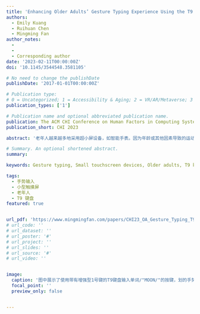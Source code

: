```yaml
---
title: 'Enhancing Older Adults’ Gesture Typing Experience Using the T9 Keyboard on Small Touchscreen Devices'
authors:
  - Emily Kuang
  - Ruihuan Chen
  - Mingming Fan
author_notes:
  - 
  - 
  - Corresponding author
date: '2023-02-11T00:00:00Z'
doi: '10.1145/3544548.3581105'

# No need to change the publishDate 
publishDate: '2017-01-01T00:00:00Z'

# Publication type: 
# 0 = Uncategorized; 1 = Accessibility & Aging; 2 = VR/AR/Metaverse; 3 = Human-AI Collaboration; 4 = UX Methodology; 5 = Social Computing; 6 = Sensing;
publication_types: ['1']

# Publication name and optional abbreviated publication name.
publication: The ACM CHI Conference on Human Factors in Computing Systems 2023
publication_short: CHI 2023

abstract: '老年人越来越多地采用超小屏设备，如智能手表。因为年龄或其他因素导致的运动灵活性下降，他们在超小屏设备上使用手势打字时，往往更容易出错（如点错键）。老人相对熟悉的9键（T9）键盘为每个键分配了更大的空间，降低了点错的概率，但是因为每个键上有多个连续字母，用户在打连续字母时必须中断他们的手势，低下打字效率和用户体验。为解决老人在超小屏幕上使用手势打字的这些局限，我们提出了一种新键盘设计。该设计利用目前打字方法未使用的键1了，动态的在键1上复制用户手指触摸到的前一个键上的字母。在使用新键盘设计时，用户在输入同一个键上的字母时，只需将手指划到键1，而不必抬起手指中断当前手势。我们邀请了12名老年人使用我们的新型键盘和另两种键盘设计（传统T9，基于抖动手势的输入法）。研究结果表明，我们的新型键盘设计在打字速度、KSPC、插入错误和每个单词删除等方面明显优于T9和基于抖动手势的输入法，同时与传统的T9达到了可比性能。我们还对12名年轻人重复了同样的打字任务研究。结果表明，新的T9的优势在老人和年轻人当中是一致的。我们进一步提供了打字错误分析和改进T9手势打字的设计考虑因素。'

# Summary. An optional shortened abstract.
summary: 

keywords: Gesture typing, Small touchscreen devices, Older adults, T9 keyboard

tags:
  - 手势输入
  - 小型触摸屏
  - 老年人
  - T9 键盘
featured: true


url_pdf: 'https://www.mingmingfan.com/papers/CHI23_OA_Gesture_Typing_T9.pdf'
# url_code: ''
# url_dataset: ''
# url_poster: '#'
# url_project: ''
# url_slides: ''
# url_source: '#'
# url_video: ''


image:
  caption: '图中展示了使用带有增强型1号键的T9键盘输入单词/"MOON/"的按键，划的手势从6号键开始到1号键，然后到6号键，最后回到1号键。'
  focal_point: ''
  preview_only: false


---
```


<!-- put your youtube/Vimeo video ID here if possible (will update later) --> 
<!-- {{< youtube  >}} -->



